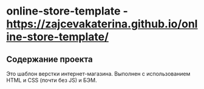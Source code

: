 # online-store-template - https://zajcevakaterina.github.io/online-store-template/
## Содержание проекта
Это шаблон верстки интернет-магазина.
Выполнен с использованием HTML и CSS (почти без JS) и БЭМ.  
